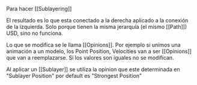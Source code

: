 Para hacer [[Sublayering]] 

El resultado es lo que esta conectado a la derecha aplicado a la conexión de la izquierda. Solo porque tienen la misma jerarquía (el mismo [[Path]]) USD, sino no funciona.

Lo que se modifica se le llama [[Opinions]]. Por ejemplo si unimos una animación a un modelo, los Point Position, Velocities van a ser [[Opinions]] que van a reemplazarse. Si los valores son iguales no se modifican.

Al aplicar un [[Sublayer]] se utiliza la opinion que este determinada en "Sublayer Position" por default es "Strongest Position"
